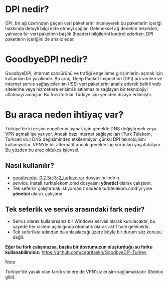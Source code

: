 # DPI nedir?

DPI, bir ağ üzerinden geçen veri paketlerini inceleyerek bu paketlerin içeriği hakkında detaylı bilgi elde etmeyi sağlar. Geleneksel ağ denetim teknikleri, yalnızca bir veri paketinin başlık (header) bilgilerini kontrol ederken, DPI paketlerin içeriğini de analiz eder.

# GoodbyeDPI nedir?

GoodbyeDPI, internet sansürünü ve trafiği engelleme girişimlerini aşmak için kullanılan bir yazılımdır. Bu araç, Deep Packet Inspection (DPI) adı verilen ve internet servis sağlayıcılarının (ISS) veri paketlerini analiz ederek belirli web sitelerine veya hizmetlere erişimi kısıtlamasını sağlayan bir teknolojiyi atlatmayı amaçlar. Bu fork/forklar Türkiye için yeniden dizayn edilmiştir.

# Bu araca neden ihtiyaç var?

Türkiye'de ki erişim engellerini aşmak için genelde DNS değiştirmek veya VPN açmak işe yarıyor. Ancak bazı internet sağlayıcıları (Turk Telekom, Turkcell vb.) DNS değişiminden etkilenmiyor, çünkü DPI teknolojisini kullanıyorlar. VPN'de bir alternatif ancak genelde lag sorunları yaşatabiliyor. Bu yüzden bu araç oldukça işlevsel.

## Nasıl kullanılır?
- [goodbyedpi-0.2.3rc3-2_turkiye.rar](https://github.com/meto1558/GoodbyeDPI-Turkiye/releases/download/v0.2.3/goodbyedpi-0.2.3rc3-2_turkiye.rar) dosyasını indirin.
- service_install_turktelekom.cmd dosyasını **yönetici** olarak çalıştırın.
- Tek seferlik çalıştırmak istiyorsanız sadece turktelekom.cmd'yi yine **yönetici** olarak çalıştırın.

## Tek seferlik ve servis arasındaki fark nedir?
- Servis olarak kullanırsanız bir Windows servisi olarak kurulacaktır, bu sayede her sistem açıldığında otomatik olarak aktif hale gelecektir.
- Tek seferlikte adından da anlaşılacağı üzere böyle bir durum söz konusu değil.

**Eğer bu fork çalışmazsa, başka bir dostumuzun oluşturduğu şu forku kullanabilirsiniz:** https://github.com/cagritaskn/GoodbyeDPI-Turkey

> [!NOTE]
> Türkiye'de yasak olan farklı sitelere de VPN'siz erişim sağlamaktadır (Roblox gibi).
